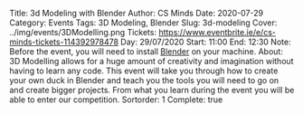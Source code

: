 Title: 3d Modeling with Blender
Author: CS Minds
Date: 2020-07-29
Category: Events
Tags: 3D Modeling, Blender
Slug: 3d-modeling
Cover: ../img/events/3DModelling.png
Tickets: https://www.eventbrite.ie/e/cs-minds-tickets-114392978478
Day: 29/07/2020
Start: 11:00
End: 12:30
Note: Before the event, you will need to install <a href="https://www.blender.org/">Blender</a> on your machine.
About: 3D Modelling allows for a huge amount of creativity and imagination without having to learn any code. This event will take you through how to create your own duck in Blender and teach you the tools you will need to go on  and create bigger projects. From what you learn during the event you will be able to enter our competition. 
Sortorder: 1
Complete: true